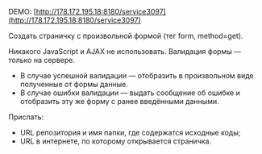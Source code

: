 DEMO: [http://178.172.195.18:8180/service3097](http://178.172.195.18:8180/service3097)

Создать страничку с произвольной формой (тег form, method=get).

Никакого JavaScript и AJAX не использовать.
Валидация формы — только на сервере.

- В случае успешной валидации — отобразить в произвольном виде полученные от формы данные.
- В случае ошибки валидации — выдать сообщение об ошибке и отобразить эту же форму с ранее введёнными данными.

Прислать:
* URL репозитория и имя папки, где содержатся исходные коды;
* URL в интернете, по которому открывается страничка.

